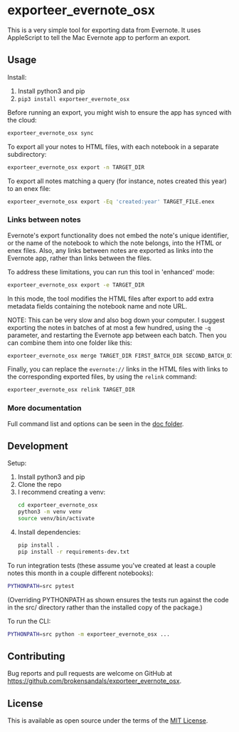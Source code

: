 # exporteer\_evernote\_osx

This is a very simple tool for exporting data from Evernote.
It uses AppleScript to tell the Mac Evernote app to perform an export.

## Usage

Install:

1. Install python3 and pip
2. `pip3 install exporteer_evernote_osx`

Before running an export, you might wish to ensure the app has synced with the cloud:

```bash
exporteer_evernote_osx sync
```

To export all your notes to HTML files, with each notebook in a separate subdirectory:

```bash
exporteer_evernote_osx export -n TARGET_DIR
```

To export all notes matching a query (for instance, notes created this year) to an enex file:

```bash
exporteer_evernote_osx export -Eq 'created:year' TARGET_FILE.enex
```

### Links between notes

Evernote's export functionality does not embed the note's unique identifier, or the name of the notebook to which the note belongs, into the HTML or enex files.
Also, any links between notes are exported as links into the Evernote app, rather than links between the files.

To address these limitations, you can run this tool in 'enhanced' mode:

```bash
exporteer_evernote_osx export -e TARGET_DIR
```

In this mode, the tool modifies the HTML files after export to add extra metadata fields containing the notebook name and note URL.

NOTE: This can be very slow and also bog down your computer.
I suggest exporting the notes in batches of at most a few hundred, using the `-q` parameter, and restarting the Evernote app between each batch.
Then you can combine them into one folder like this:

```bash
exporteer_evernote_osx merge TARGET_DIR FIRST_BATCH_DIR SECOND_BATCH_DIR..
```

Finally, you can replace the `evernote://` links in the HTML files with links to the corresponding exported files, by using the `relink` command:

```bash
exporteer_evernote_osx relink TARGET_DIR
```

### More documentation

Full command list and options can be seen in the [doc folder](doc/).

## Development

Setup:

1. Install python3 and pip
2. Clone the repo
3. I recommend creating a venv:
    ```bash
    cd exporteer_evernote_osx
    python3 -m venv venv
    source venv/bin/activate
    ```
4. Install dependencies:
    ```bash
   pip install .
   pip install -r requirements-dev.txt
    ```

To run integration tests (these assume you've created at least a couple notes this month in a couple different notebooks):

```bash
PYTHONPATH=src pytest
```

(Overriding PYTHONPATH as shown ensures the tests run against the code in the src/ directory rather than the installed copy of the package.)

To run the CLI:

```bash
PYTHONPATH=src python -m exporteer_evernote_osx ...
```

## Contributing

Bug reports and pull requests are welcome on GitHub at https://github.com/brokensandals/exporteer_evernote_osx.

## License

This is available as open source under the terms of the [MIT License](https://opensource.org/licenses/MIT).
